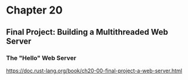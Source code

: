 # Chapter 20

## Final Project: Building a Multithreaded Web Server

### The "Hello" Web Server

https://doc.rust-lang.org/book/ch20-00-final-project-a-web-server.html
